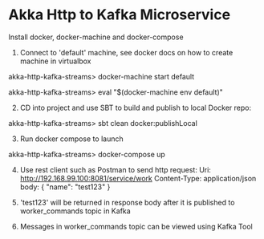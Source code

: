 Akka Http to Kafka Microservice
=================================

Install docker, docker-machine and docker-compose

1) Connect to 'default' machine, see docker docs on how to create machine in virtualbox

akka-http-kafka-streams> docker-machine start default

akka-http-kafka-streams> eval "$(docker-machine env default)"

2) CD into project and use SBT to build and publish to local Docker repo:

akka-http-kafka-streams> sbt clean docker:publishLocal

3) Run docker compose to launch

akka-http-kafka-streams> docker-compose up

4) Use rest client such as Postman to send http request:
Uri: http://192.168.99.100:8081/service/work
Content-Type: application/json
body:
{
    "name": "test123"
}

5) 'test123' will be returned in response body after it is published to worker_commands topic in Kafka

6) Messages in worker_commands topic can be viewed using Kafka Tool